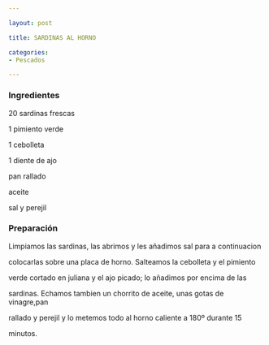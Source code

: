 ```yaml
---

layout: post

title: SARDINAS AL HORNO

categories:
- Pescados

---
```


<h3>Ingredientes</h3>

20 sardinas frescas

1 pimiento verde

1 cebolleta

1 diente de ajo

pan rallado

aceite

sal y perejil

<h3>Preparación</h3>

Limpiamos las sardinas, las abrimos y les añadimos sal para a continuacion

colocarlas sobre una placa de horno. Salteamos la cebolleta y el pimiento

verde cortado en juliana y el ajo picado; lo añadimos por encima de las

sardinas. Echamos tambien un chorrito de aceite, unas gotas de vinagre,pan

rallado y perejil y lo metemos todo al horno caliente a 180º durante 15

minutos.